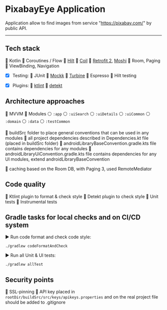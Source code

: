 # PixabayEye Application

Application allow to find images from service "https://pixabay.com/" by public API.
____

## Tech stack

:large_blue_circle: Kotlin
:large_blue_circle: Coroutines / Flow
:large_blue_circle: [Hilt](https://dagger.dev/hilt/)
:large_blue_circle: [Coil](https://coil-kt.github.io/coil/)
:large_blue_circle: [Retrofit 2](https://square.github.io/retrofit/), [Moshi](https://github.com/square/moshi)
:large_blue_circle: Room, Paging
:large_blue_circle: ViewBinding, Navigation

- [X] Testing:
:large_blue_circle: JUnit
:large_blue_circle: [Mockk](https://mockk.io/)
:large_blue_circle: [Turbine](https://github.com/cashapp/turbine)
:large_blue_circle: Espresso
:large_blue_circle: Hilt testing

- [X] Plugins:
:large_blue_circle: [ktlint](https://github.com/pinterest/ktlint)
:large_blue_circle: [detekt](https://detekt.dev/)

## Architecture approaches

:large_blue_circle: MVVM
:large_blue_circle: Modules
    :white_circle: ```:app```
    :white_circle: ```:uiSearch```
    :white_circle: ```:uiDetails```
    :white_circle: ```:uiCommon```
    :white_circle: ```:domain```
    :white_circle: ```:data```
    :white_circle: ```:testCommon```

:large_blue_circle: buildSrc folder to place general conventions that can be used in any modules
:large_blue_circle: all project dependencies described in Dependencies.kt file (placed in buildSrc folder)
:large_blue_circle: androidLibraryBaseConvention.gradle.kts file contains dependencies for any modules
:large_blue_circle: androidLibraryUiConvention.gradle.kts file contains dependencies for any UI modules, extend androidLibraryBaseConvention

:large_blue_circle: caching based on the Room DB, with Paging 3, used RemoteMediator 

## Code quality
:large_blue_circle: Ktlint plugin to format & check style 
:large_blue_circle: Detekt plugin to check style
:large_blue_circle: Unit tests 
:large_blue_circle: Instrumental tests

## Gradle tasks for local checks and on CI/CD system

:arrow_forward: Run code format and check code style:
```
./gradlew codeFormatAndCheck
```

:arrow_forward: Run all Unit & UI tests:
```
./gradlew allTest
```

## Security points
:large_blue_circle: SSL-pinning
:large_blue_circle: API key placed in 
``` rootDir/buildSrc/src/keys/apikeys.properties ``` 
and on the real project file should be added to .gitignore 
